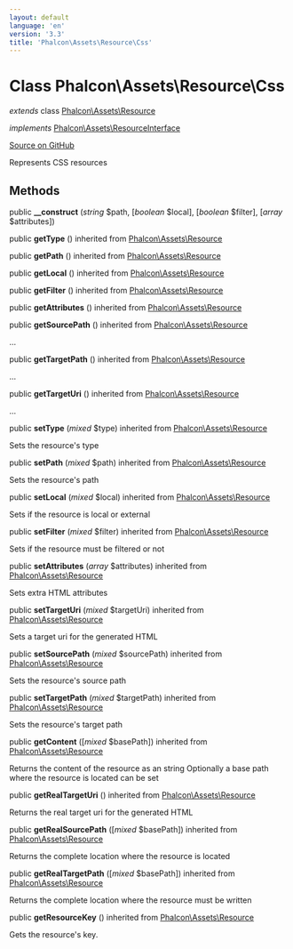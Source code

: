 ```yaml
---
layout: default
language: 'en'
version: '3.3'
title: 'Phalcon\Assets\Resource\Css'
---
```

# Class **Phalcon\Assets\Resource\Css**

*extends* class [Phalcon\Assets\Resource](/3.3/en/api/Phalcon_Assets_Resource)

*implements* [Phalcon\Assets\ResourceInterface](/3.3/en/api/Phalcon_Assets_ResourceInterface)

<a href="https://github.com/phalcon/cphalcon/tree/v3.3.0/phalcon/assets/resource/css.zep" class="btn btn-default btn-sm">Source on GitHub</a>

Represents CSS resources


## Methods
public  **__construct** (*string* $path, [*boolean* $local], [*boolean* $filter], [*array* $attributes])





public  **getType** () inherited from [Phalcon\Assets\Resource](/3.3/en/api/Phalcon_Assets_Resource)





public  **getPath** () inherited from [Phalcon\Assets\Resource](/3.3/en/api/Phalcon_Assets_Resource)





public  **getLocal** () inherited from [Phalcon\Assets\Resource](/3.3/en/api/Phalcon_Assets_Resource)





public  **getFilter** () inherited from [Phalcon\Assets\Resource](/3.3/en/api/Phalcon_Assets_Resource)





public  **getAttributes** () inherited from [Phalcon\Assets\Resource](/3.3/en/api/Phalcon_Assets_Resource)





public  **getSourcePath** () inherited from [Phalcon\Assets\Resource](/3.3/en/api/Phalcon_Assets_Resource)

...


public  **getTargetPath** () inherited from [Phalcon\Assets\Resource](/3.3/en/api/Phalcon_Assets_Resource)

...


public  **getTargetUri** () inherited from [Phalcon\Assets\Resource](/3.3/en/api/Phalcon_Assets_Resource)

...


public  **setType** (*mixed* $type) inherited from [Phalcon\Assets\Resource](/3.3/en/api/Phalcon_Assets_Resource)

Sets the resource's type



public  **setPath** (*mixed* $path) inherited from [Phalcon\Assets\Resource](/3.3/en/api/Phalcon_Assets_Resource)

Sets the resource's path



public  **setLocal** (*mixed* $local) inherited from [Phalcon\Assets\Resource](/3.3/en/api/Phalcon_Assets_Resource)

Sets if the resource is local or external



public  **setFilter** (*mixed* $filter) inherited from [Phalcon\Assets\Resource](/3.3/en/api/Phalcon_Assets_Resource)

Sets if the resource must be filtered or not



public  **setAttributes** (*array* $attributes) inherited from [Phalcon\Assets\Resource](/3.3/en/api/Phalcon_Assets_Resource)

Sets extra HTML attributes



public  **setTargetUri** (*mixed* $targetUri) inherited from [Phalcon\Assets\Resource](/3.3/en/api/Phalcon_Assets_Resource)

Sets a target uri for the generated HTML



public  **setSourcePath** (*mixed* $sourcePath) inherited from [Phalcon\Assets\Resource](/3.3/en/api/Phalcon_Assets_Resource)

Sets the resource's source path



public  **setTargetPath** (*mixed* $targetPath) inherited from [Phalcon\Assets\Resource](/3.3/en/api/Phalcon_Assets_Resource)

Sets the resource's target path



public  **getContent** ([*mixed* $basePath]) inherited from [Phalcon\Assets\Resource](/3.3/en/api/Phalcon_Assets_Resource)

Returns the content of the resource as an string
Optionally a base path where the resource is located can be set



public  **getRealTargetUri** () inherited from [Phalcon\Assets\Resource](/3.3/en/api/Phalcon_Assets_Resource)

Returns the real target uri for the generated HTML



public  **getRealSourcePath** ([*mixed* $basePath]) inherited from [Phalcon\Assets\Resource](/3.3/en/api/Phalcon_Assets_Resource)

Returns the complete location where the resource is located



public  **getRealTargetPath** ([*mixed* $basePath]) inherited from [Phalcon\Assets\Resource](/3.3/en/api/Phalcon_Assets_Resource)

Returns the complete location where the resource must be written



public  **getResourceKey** () inherited from [Phalcon\Assets\Resource](/3.3/en/api/Phalcon_Assets_Resource)

Gets the resource's key.



